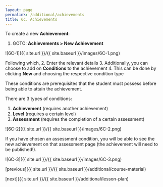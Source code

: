 ```yaml
---
layout: page
permalink: /additional/achievements
title: 6c. Achievements
---
```


To create a new **Achievement**:
  1. GOTO: **Achievements > New Achievement**

![6C-1]({{ site.url }}/{{ site.baseurl }}/images/6C-1.png)

Following which,
  2. Enter the relevant details
  3. Additionally, you can choose to add on **Conditions** to the achievement
  4. This can be done by clicking **New** and choosing the respective condition type

These conditions are prerequisites that the student must possess before being able to attain the achievement.

There are 3 types of conditions:
  1. **Achievement** (requires another achievement)
  2. **Level** (requires a certain level)
  3. **Assessment** (requires the completion of a certain assessment)

![6C-2]({{ site.url }}/{{ site.baseurl }}/images/6C-2.png)

If you have chosen an assessment condition, you will be able to see the new achievement on that assessment page (the achievement will need to be published!).

![6C-3]({{ site.url }}/{{ site.baseurl }}/images/6C-3.png)

[previous]({{ site.url }}/{{ site.baseurl }}/additional/course-material)

[next]({{ site.url }}/{{ site.baseurl }}/additional/lesson-plan)
